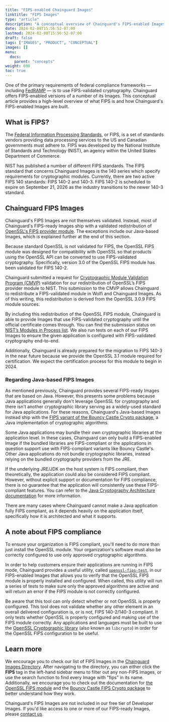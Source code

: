 ```yaml
---
title: "FIPS-enabled Chainguard Images"
linktitle: "FIPS Images"
type: "article"
description: "A conceptual overview of Chainguard's FIPS-enabled Images."
date: 2024-02-08T15:56:52-07:00
lastmod: 2024-02-08T15:56:52-07:00
draft: false
tags: ["IMAGES", "PRODUCT", "CONCEPTUAL"]
images: []
menu:
  docs:
    parent: "concepts"
weight: 600
toc: true
---
```


One of the primary requirements of federal compliance frameworks — including [FedRAMP](https://www.fedramp.gov/program-basics/) — is to use FIPS-validated cryptography. Chainguard offers FIPS-enabled versions of a number of its Images. This conceptual article provides a high-level overview of what FIPS is and how Chainguard's FIPS-enabled Images are built.


## What is FIPS?

The [Federal Information Processing Standards](https://www.nist.gov/itl/publications-0/federal-information-processing-standards-fips), or FIPS, is a set of standards vendors providing data processing services to the US and Canadian governments must adhere to. FIPS was developed by the National Institute of Standards and Technology (NIST), an agency within the United States Department of Commerce. 

NIST has published a number of different FIPS standards. The FIPS standard that concerns Chainguard Images is the 140 series which specify requirements for cryptographic modules. Currently, there are two active FIPS 140 standards: FIPS 140-2 and 140-3. FIPS 140-2 is scheduled to expire on September 21, 2026 as the industry transitions to the newer 140-3 standard. 

## Chainguard FIPS Images

Chainguard's FIPS Images are not themselves validated. Instead, most of Chainguard's FIPS-ready Images ship with a validated redistribution of [OpenSSL's FIPS provider module](https://www.openssl.org/docs/manmaster/man7/fips_module.html). The exceptions include our Java-based Images, which is explained further at the end of this section.

Because standard OpenSSL is not validated for FIPS, the OpenSSL FIPS module was designed for compatibility with OpenSSL so that products using the OpenSSL API can be converted to use FIPS-validated cryptography. Specifically, version 3.0 of the OpenSSL FIPS module has been validated for FIPS 140-2. 

Chainguard submitted a request for [Cryptographic Module Validation Program (CMVP)](https://csrc.nist.gov/projects/cryptographic-module-validation-program) validation for our redistribution of OpenSSL’s FIPS provider module to NIST.  This submission to the CMVP allows Chainguard to redistribute a FIPS-validated module in Wolfi and Chainguard Images. As of this writing, this redistribution is derived from the OpenSSL 3.0.9 FIPS module sources.

By including this redistribution of the OpenSSL FIPS module, Chainguard is able to provide Images that use FIPS-validated cryptography until the official certificate comes through. You can find the submission status on [NIST’s Modules in Process list](https://csrc.nist.gov/Projects/cryptographic-module-validation-program/modules-in-process/Modules-In-Process-List). We also run tests on each of our FIPS Images to ensure the given application is configured with FIPS-validated cryptography end-to-end.

Additionally, Chainguard is already prepared for the migration to FIPS 140-3 in the near future because we provide the OpenSSL 3.1 module required for certification. We expect the certification process for this module to begin in 2024.


### Regarding Java-based FIPS Images
As mentioned previously, Chainguard provides several FIPS-ready Images that are based on Java. However, this presents some problems because Java applications generally don't leverage OpenSSL for cryptography and there isn't another cryptographic library serving as a widely-used standard for Java applications. For these reasons, Chainguard's Java-based Images instead ship with the [FIPS variant of the Bouncy Castle Crypto package](https://www.bouncycastle.org/fips_faq.html), a Java implementation of cryptographic algorithms. 

Some Java applications may bundle their own cryptographic libraries at the application level. In these cases, Chainguard can only build a FIPS-enabled Image if the bundled libraries are FIPS-compliant or the applications in question support use with FIPS-compliant variants like Bouncy Castle's. Other Java applications do not bundle cryptographic libraries, instead relying on the bundled cryptography providers from the JRE.

If the underlying JRE/JDK on the host system is FIPS compliant, then theoretically, the application could also be considered FIPS compliant. However, without explicit support or documentation for FIPS compliance, there is no guarantee that the application will consistently use these FIPS-compliant features. You can refer to the [Java Cryptography Architecture documentation](https://docs.oracle.com/en/java/javase/21/security/java-cryptography-architecture-jca-reference-guide.html#GUID-2BCFDD85-D533-4E6C-8CE9-29990DEB0190) for more information.

There are many cases where Chainguard cannot make a Java application fully FIPS compliant, as it depends heavily on the application itself, specifically how it is architected and what it supports.

## A note about FIPS compliance

To ensure your organization is FIPS compliant, you'll need to do more than just install the OpenSSL module. Your organization's software must also be correctly configured to use only approved cryptographic algorithms. 

In order to help customers ensure their applications are running in FIPS mode, Chainguard provides a useful utility, called [`openssl-fips-test`](https://github.com/chainguard-dev/openssl-fips-test), in our FIPS-enabled Images that allows you to verify that the OpenSSL FIPS module is properly installed and configured. When called, this utility will run a series of tests to make sure only the approved algorithms are active and will return an error if the FIPS module is not correctly configured.

Be aware that this tool can only detect whether or not OpenSSL is properly configured. This tool does not validate whether any other element in an overall delivered configuration is, or is not, FIPS 140-2/140-3 compliant. It only tests whether OpenSSL is properly configured and making use of the FIPS module correctly. Any applications and languages must be built to use the [OpenSSL Cryptographic library](https://www.openssl.org/docs/man3.0/man7/crypto.html) (also known as `libcrypto`) in order for the OpenSSL FIPS configuration to be useful.


## Learn more

We encourage you to check our list of FIPS Images in the [Chainguard Images Directory](https://images.chainguard.dev/). After navigating to the directory, you can either click the **FIPS** tag in the left-hand sidebar menu to filter out any non-FIPS Images, or use the search function to find every Image with "fips" in its name. Additionally, we encourage you to check out the documentation for [the OpenSSL FIPS module](https://www.openssl.org/docs/manmaster/man7/fips_module.html) and the [Bouncy Castle FIPS Crypto package](https://www.bouncycastle.org/fips_faq.html) to better understand how they work.

Chainguard's FIPS Images are not included in our free tier of Developer Images. If you'd like access to one or more of our FIPS-ready Images, please [contact us](https://www.chainguard.dev/contact).